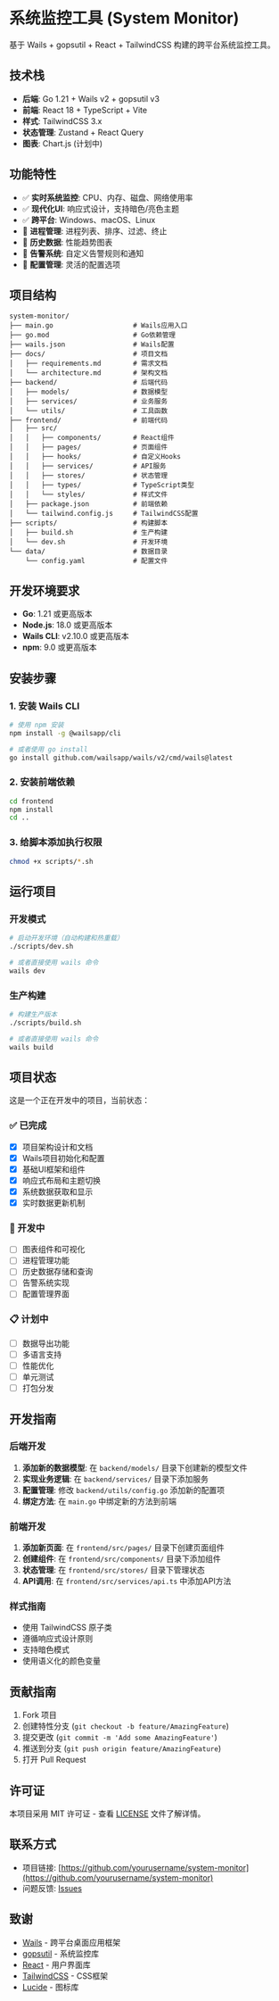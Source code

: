 # 系统监控工具 (System Monitor)

基于 Wails + gopsutil + React + TailwindCSS 构建的跨平台系统监控工具。

## 技术栈

- **后端**: Go 1.21 + Wails v2 + gopsutil v3
- **前端**: React 18 + TypeScript + Vite
- **样式**: TailwindCSS 3.x
- **状态管理**: Zustand + React Query
- **图表**: Chart.js (计划中)

## 功能特性

- ✅ **实时系统监控**: CPU、内存、磁盘、网络使用率
- ✅ **现代化UI**: 响应式设计，支持暗色/亮色主题
- ✅ **跨平台**: Windows、macOS、Linux
- 🚧 **进程管理**: 进程列表、排序、过滤、终止
- 🚧 **历史数据**: 性能趋势图表
- 🚧 **告警系统**: 自定义告警规则和通知
- 🚧 **配置管理**: 灵活的配置选项

## 项目结构

```
system-monitor/
├── main.go                    # Wails应用入口
├── go.mod                     # Go依赖管理
├── wails.json                 # Wails配置
├── docs/                      # 项目文档
│   ├── requirements.md        # 需求文档
│   └── architecture.md        # 架构文档
├── backend/                   # 后端代码
│   ├── models/                # 数据模型
│   ├── services/              # 业务服务
│   └── utils/                 # 工具函数
├── frontend/                  # 前端代码
│   ├── src/
│   │   ├── components/        # React组件
│   │   ├── pages/             # 页面组件
│   │   ├── hooks/             # 自定义Hooks
│   │   ├── services/          # API服务
│   │   ├── stores/            # 状态管理
│   │   ├── types/             # TypeScript类型
│   │   └── styles/            # 样式文件
│   ├── package.json           # 前端依赖
│   └── tailwind.config.js     # TailwindCSS配置
├── scripts/                   # 构建脚本
│   ├── build.sh               # 生产构建
│   └── dev.sh                 # 开发环境
└── data/                      # 数据目录
    └── config.yaml            # 配置文件
```

## 开发环境要求

- **Go**: 1.21 或更高版本
- **Node.js**: 18.0 或更高版本
- **Wails CLI**: v2.10.0 或更高版本
- **npm**: 9.0 或更高版本

## 安装步骤

### 1. 安装 Wails CLI

```bash
# 使用 npm 安装
npm install -g @wailsapp/cli

# 或者使用 go install
go install github.com/wailsapp/wails/v2/cmd/wails@latest
```

### 2. 安装前端依赖

```bash
cd frontend
npm install
cd ..
```

### 3. 给脚本添加执行权限

```bash
chmod +x scripts/*.sh
```

## 运行项目

### 开发模式

```bash
# 启动开发环境（自动构建和热重载）
./scripts/dev.sh

# 或者直接使用 wails 命令
wails dev
```

### 生产构建

```bash
# 构建生产版本
./scripts/build.sh

# 或者直接使用 wails 命令
wails build
```

## 项目状态

这是一个正在开发中的项目，当前状态：

### ✅ 已完成
- [x] 项目架构设计和文档
- [x] Wails项目初始化和配置
- [x] 基础UI框架和组件
- [x] 响应式布局和主题切换
- [x] 系统数据获取和显示
- [x] 实时数据更新机制

### 🚧 开发中
- [ ] 图表组件和可视化
- [ ] 进程管理功能
- [ ] 历史数据存储和查询
- [ ] 告警系统实现
- [ ] 配置管理界面

### 📋 计划中
- [ ] 数据导出功能
- [ ] 多语言支持
- [ ] 性能优化
- [ ] 单元测试
- [ ] 打包分发

## 开发指南

### 后端开发

1. **添加新的数据模型**: 在 `backend/models/` 目录下创建新的模型文件
2. **实现业务逻辑**: 在 `backend/services/` 目录下添加服务
3. **配置管理**: 修改 `backend/utils/config.go` 添加新的配置项
4. **绑定方法**: 在 `main.go` 中绑定新的方法到前端

### 前端开发

1. **添加新页面**: 在 `frontend/src/pages/` 目录下创建页面组件
2. **创建组件**: 在 `frontend/src/components/` 目录下添加组件
3. **状态管理**: 在 `frontend/src/stores/` 目录下管理状态
4. **API调用**: 在 `frontend/src/services/api.ts` 中添加API方法

### 样式指南

- 使用 TailwindCSS 原子类
- 遵循响应式设计原则
- 支持暗色模式
- 使用语义化的颜色变量

## 贡献指南

1. Fork 项目
2. 创建特性分支 (`git checkout -b feature/AmazingFeature`)
3. 提交更改 (`git commit -m 'Add some AmazingFeature'`)
4. 推送到分支 (`git push origin feature/AmazingFeature`)
5. 打开 Pull Request

## 许可证

本项目采用 MIT 许可证 - 查看 [LICENSE](LICENSE) 文件了解详情。

## 联系方式

- 项目链接: [https://github.com/yourusername/system-monitor](https://github.com/yourusername/system-monitor)
- 问题反馈: [Issues](https://github.com/yourusername/system-monitor/issues)

## 致谢

- [Wails](https://wails.io/) - 跨平台桌面应用框架
- [gopsutil](https://github.com/shirou/gopsutil) - 系统监控库
- [React](https://reactjs.org/) - 用户界面库
- [TailwindCSS](https://tailwindcss.com/) - CSS框架
- [Lucide](https://lucide.dev/) - 图标库